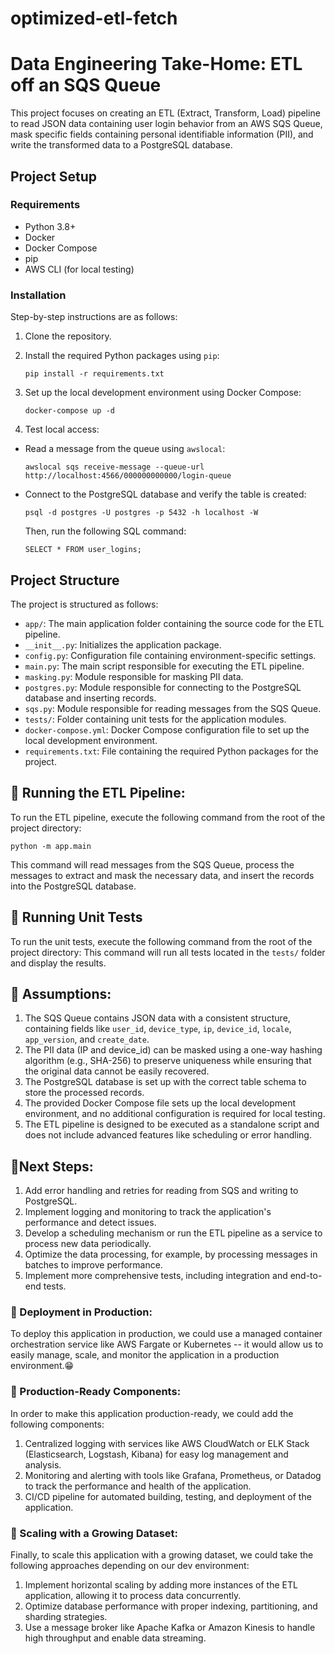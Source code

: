 # optimized-etl-fetch
# Data Engineering Take-Home: ETL off an SQS Queue

This project focuses on creating an ETL (Extract, Transform, Load) pipeline to read JSON data containing user login behavior from an AWS SQS Queue, mask specific fields containing personal identifiable information (PII), and write the transformed data to a PostgreSQL database.

## Project Setup

### Requirements

- Python 3.8+
- Docker
- Docker Compose
- pip
- AWS CLI (for local testing)

### Installation
Step-by-step instructions are as follows:

1. Clone the repository.

2. Install the required Python packages using `pip`:
    ```
    pip install -r requirements.txt
    ```

3. Set up the local development environment using Docker Compose: 
    ```
    docker-compose up -d
    ```

4. Test local access:

- Read a message from the queue using `awslocal`:

  ```
  awslocal sqs receive-message --queue-url http://localhost:4566/000000000000/login-queue
  ```

- Connect to the PostgreSQL database and verify the table is created:

  ```
  psql -d postgres -U postgres -p 5432 -h localhost -W
  ```

  Then, run the following SQL command:

  ```
  SELECT * FROM user_logins;
  ```

## Project Structure

The project is structured as follows:

- `app/`: The main application folder containing the source code for the ETL pipeline.
- `__init__.py`: Initializes the application package.
- `config.py`: Configuration file containing environment-specific settings.
- `main.py`: The main script responsible for executing the ETL pipeline.
- `masking.py`: Module responsible for masking PII data.
- `postgres.py`: Module responsible for connecting to the PostgreSQL database and inserting records.
- `sqs.py`: Module responsible for reading messages from the SQS Queue.
- `tests/`: Folder containing unit tests for the application modules.
- `docker-compose.yml`: Docker Compose configuration file to set up the local development environment.
- `requirements.txt`: File containing the required Python packages for the project.

## :runner: Running the ETL Pipeline: 

To run the ETL pipeline, execute the following command from the root of the project directory: 
```
python -m app.main
```
This command will read messages from the SQS Queue, process the messages to extract and mask the necessary data, and insert the records into the PostgreSQL database.

## :pray: Running Unit Tests

To run the unit tests, execute the following command from the root of the project directory:
This command will run all tests located in the `tests/` folder and display the results.

## :eyes: Assumptions: 

1. The SQS Queue contains JSON data with a consistent structure, containing fields like `user_id`, `device_type`, `ip`, `device_id`, `locale`, `app_version`, and `create_date`.
2. The PII data (IP and device_id) can be masked using a one-way hashing algorithm (e.g., SHA-256) to preserve uniqueness while ensuring that the original data cannot be easily recovered.
3. The PostgreSQL database is set up with the correct table schema to store the processed records.
4. The provided Docker Compose file sets up the local development environment, and no additional configuration is required for local testing.
5. The ETL pipeline is designed to be executed as a standalone script and does not include advanced features like scheduling or error handling.

## :runner:Next Steps: 

1. Add error handling and retries for reading from SQS and writing to PostgreSQL.
2. Implement logging and monitoring to track the application's performance and detect issues.
3. Develop a scheduling mechanism or run the ETL pipeline as a service to process new data periodically.
4. Optimize the data processing, for example, by processing messages in batches to improve performance.
5. Implement more comprehensive tests, including integration and end-to-end tests.

### :raising_hand: Deployment in Production: 

To deploy this application in production, we could use a managed container orchestration service like AWS Fargate or Kubernetes -- it would allow us to easily manage, scale, and monitor the application in a production environment.:grin:

### :speech_balloon: Production-Ready Components:

In order to make this application production-ready, we could add the following components:

1. Centralized logging with services like AWS CloudWatch or ELK Stack (Elasticsearch, Logstash, Kibana) for easy log management and analysis.
2. Monitoring and alerting with tools like Grafana, Prometheus, or Datadog to track the performance and health of the application.
3. CI/CD pipeline for automated building, testing, and deployment of the application.

### :muscle: Scaling with a Growing Dataset:

Finally, to scale this application with a growing dataset, we could take the following approaches depending on our dev environment:

1. Implement horizontal scaling by adding more instances of the ETL application, allowing it to process data concurrently.
2. Optimize database performance with proper indexing, partitioning, and sharding strategies.
3. Use a message broker like Apache Kafka or Amazon Kinesis to handle high throughput and enable data streaming.
